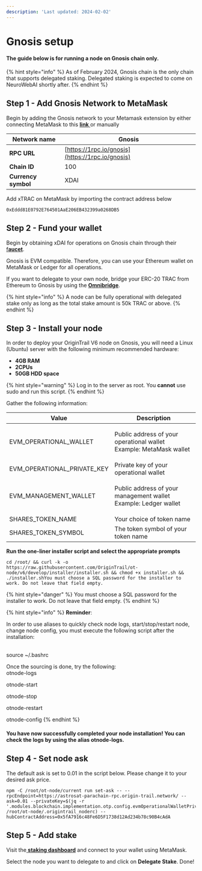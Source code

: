 ```yaml
---
description: 'Last updated: 2024-02-02'
---
```


# Gnosis setup

#### The guide below is for running a node on Gnosis chain only.

{% hint style="info" %}
As of February 2024, Gnosis chain is the only chain that supports delegated staking. Delegated staking is expected to come on NeuroWebAI shortly after.
{% endhint %}

## Step 1 - Add Gnosis Network to MetaMask

Begin by adding the Gnosis network to your Metamask extension by either connecting MetaMask to this [**link** ](https://chainlist.org/?search=gnosis)or manually

| Network name        | Gnosis                                           |
| ------------------- | ------------------------------------------------ |
| **RPC URL**         | [https://1rpc.io/gnosis](https://1rpc.io/gnosis) |
| **Chain ID**        | 100                                              |
| **Currency symbol** | XDAI                                             |

Add xTRAC on MetaMask by importing the contract address below

```
0xEddd81E0792E764501AaE206EB432399a0268DB5
```

## Step 2 - Fund your wallet

Begin by obtaining xDAI for operations on Gnosis chain through their [f**aucet**](https://www.gnosisfaucet.com/).&#x20;

Gnosis is EVM compatible. Therefore, you can use your Ethereum wallet on MetaMask or Ledger for all operations.

If you want to delegate to your own node, bridge your ERC-20 TRAC from Ethereum to Gnosis by using the [**Omnibridge**](https://omnibridge.gnosischain.com/bridge).&#x20;

{% hint style="info" %}
A node can be fully operational with delegated stake only as long as the total stake amount is 50k TRAC or above.
{% endhint %}

## Step 3 - Install your node

In order to deploy your OriginTrail V6 node on Gnosis, you will need a Linux (Ubuntu) server with the following minimum recommended hardware:

* **4GB RAM**
* **2CPUs**
* **50GB HDD space**

{% hint style="warning" %}
Log in to the server as root. You **cannot** use sudo and run this script.&#x20;
{% endhint %}

Gather the following information:

| Value                          | Description                                                                  |
| ------------------------------ | ---------------------------------------------------------------------------- |
| EVM\_OPERATIONAL\_WALLET       | <p>Public address of your operational wallet<br>Example: MetaMask wallet</p> |
| EVM\_OPERATIONAL\_PRIVATE\_KEY | Private key of your operational wallet                                       |
| EVM\_MANAGEMENT\_WALLET        | <p>Public address of your management wallet<br>Example: Ledger wallet</p>    |
| SHARES\_TOKEN\_NAME            | Your choice of token name                                                    |
| SHARES\_TOKEN\_SYMBOL          | The token symbol of your token name                                          |

**Run the one-liner installer script and select the appropriate prompts**

```
cd /root/ && curl -k -o https://raw.githubusercontent.com/OriginTrail/ot-node/v6/develop/installer/installer.sh && chmod +x installer.sh && ./installer.shYou must choose a SQL password for the installer to work. Do not leave that field empty.
```

{% hint style="danger" %}
You must choose a SQL password for the installer to work. Do not leave that field empty.
{% endhint %}

{% hint style="info" %}
**Reminder**:&#x20;

In order to use aliases to quickly check node logs, start/stop/restart node, change node config, you must execute the following script after the installation:

\
source \~/.bashrc



Once the sourcing is done, try the following:\
otnode-logs

otnode-start

otnode-stop

otnode-restart

otnode-config
{% endhint %}

#### You have now successfully completed your node installation! You can check the logs by using the alias otnode-logs.

## Step 4 - Set node ask

The default ask is set to 0.01 in the script below. Please change it to your desired ask price.&#x20;

```
npm -C /root/ot-node/current run set-ask -- --rpcEndpoint=https://astrosat-parachain-rpc.origin-trail.network/ --ask=0.01 --privateKey=$(jq -r '.modules.blockchain.implementation.otp.config.evmOperationalWalletPrivateKey' /root/ot-node/.origintrail_noderc) --hubContractAddress=0x5fA7916c48Fe6D5F1738d12Ad234b78c90B4cAdA
```

## Step 5 - Add stake

Visit the[ **staking dashboard**](https://dkg.origintrail.io/staking) and connect to your wallet using MetaMask.

Select the node you want to delegate to and click on **Delegate Stake**. Done!
